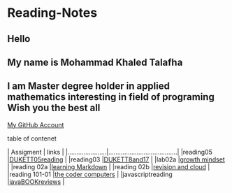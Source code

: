 # Reading-Notes

## Hello

## My name is Mohammad Khaled Talafha

## I am Master degree holder in applied mathematics interesting in field of programing Wish you the best all

[My GitHub Account](https://github.com/Talafhamohammad)

table of contenet

| Assigment            |   links                               |
|......................|.......................................|
|reading05             |[DUKETT05reading](reading05)           |
|reading03             |[DUKETT8and17](reading03)              |
|lab02a                |[growth mindset](lab02a)               |
|reading 02a           |[learning Markdown](reading02a)        |
|reading 02b           |[revision and cloud](reading02b)       |
|reading 101-01        |[the coder computers](reading101-01)   |
|javascriptreading     |[javaBOOKreviews](javascriptreading)   |
